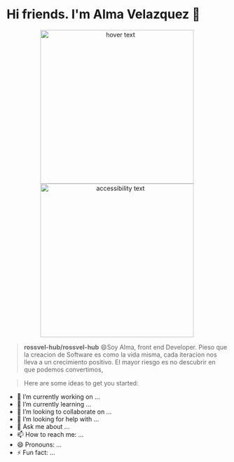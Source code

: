 # Hi friends. I'm Alma Velazquez 👋

<p align="center">
  <img src="your_relative_path_here" width="350" title="hover text">
  <img src="Purple and Pink Organic and Handcrafted Welcome Message Elementary Back to School Banner.png" width="350" alt="accessibility text">
</p>




>**rossvel-hub/rossvel-hub** 
>😄Soy Alma, front end Developer. Pieso que la creacion de Software es como la vida misma, cada iteracion nos lleva a un crecimiento positivo.
El mayor riesgo es no descubrir en que podemos convertimos,

>Here are some ideas to get you started:

- 🔭 I’m currently working on ...
- 🌱 I’m currently learning ...
- 👯 I’m looking to collaborate on ...
- 🤔 I’m looking for help with ...
- 💬 Ask me about ...
- 📫 How to reach me: ...
- 😄 Pronouns: ...
- ⚡ Fun fact: ...

